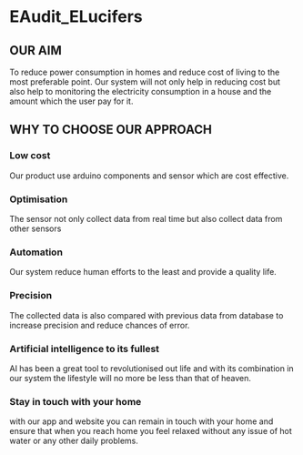 # EAudit_ELucifers

## OUR AIM
To reduce power consumption in homes and reduce cost of living to the most preferable point.
Our system will not only help in reducing cost but also help to monitoring the electricity consumption in a house and the amount which the user pay for it.



## WHY TO CHOOSE OUR APPROACH
### Low cost
Our product use arduino components and sensor which are cost effective.
### Optimisation
The sensor not only collect data from real time but also collect data from other sensors
### Automation
Our system reduce human efforts to the least and provide a quality life.
### Precision
The collected data is also compared with previous data from database to increase precision and reduce chances of error.
### Artificial intelligence to its fullest
AI has been a great tool to revolutionised out life and with its combination in our system the lifestyle will no more be less than
that of heaven.
### Stay in touch with your home
with our app and website you can remain in touch with your home and ensure that when you reach home you feel relaxed without any issue of
hot water or any other daily problems.